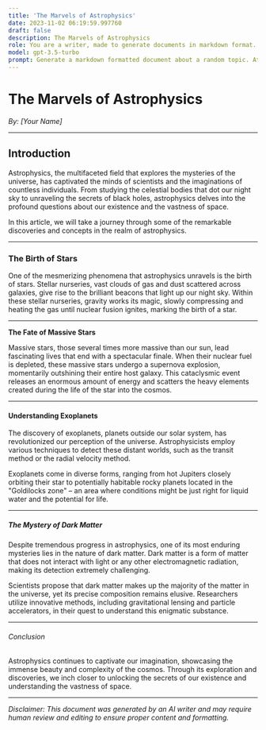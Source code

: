 ```yaml
---
title: 'The Marvels of Astrophysics'
date: 2023-11-02 06:19:59.997760
draft: false
description: The Marvels of Astrophysics
role: You are a writer, made to generate documents in markdown format. It is very important that all of the documents you generate are in valid markdown format.
model: gpt-3.5-turbo
prompt: Generate a markdown formatted document about a random topic. At the bottom, include a disclaimer explaining that the document was generated by you. The first line of the document should be the title. Make sure that the entire document is in proper markdown format, using a mix of various tags to make the document visually appealing.
---
```


# The Marvels of Astrophysics

*By: [Your Name]*

---

## Introduction

Astrophysics, the multifaceted field that explores the mysteries of the universe, has captivated the minds of scientists and the imaginations of countless individuals. From studying the celestial bodies that dot our night sky to unraveling the secrets of black holes, astrophysics delves into the profound questions about our existence and the vastness of space.

In this article, we will take a journey through some of the remarkable discoveries and concepts in the realm of astrophysics.

---

### The Birth of Stars

One of the mesmerizing phenomena that astrophysics unravels is the birth of stars. Stellar nurseries, vast clouds of gas and dust scattered across galaxies, give rise to the brilliant beacons that light up our night sky. Within these stellar nurseries, gravity works its magic, slowly compressing and heating the gas until nuclear fusion ignites, marking the birth of a star.

---

**The Fate of Massive Stars**

Massive stars, those several times more massive than our sun, lead fascinating lives that end with a spectacular finale. When their nuclear fuel is depleted, these massive stars undergo a supernova explosion, momentarily outshining their entire host galaxy. This cataclysmic event releases an enormous amount of energy and scatters the heavy elements created during the life of the star into the cosmos.

---

#### Understanding Exoplanets

The discovery of exoplanets, planets outside our solar system, has revolutionized our perception of the universe. Astrophysicists employ various techniques to detect these distant worlds, such as the transit method or the radial velocity method.

Exoplanets come in diverse forms, ranging from hot Jupiters closely orbiting their star to potentially habitable rocky planets located in the "Goldilocks zone" – an area where conditions might be just right for liquid water and the potential for life.

---

##### The Mystery of Dark Matter

Despite tremendous progress in astrophysics, one of its most enduring mysteries lies in the nature of dark matter. Dark matter is a form of matter that does not interact with light or any other electromagnetic radiation, making its detection extremely challenging.

Scientists propose that dark matter makes up the majority of the matter in the universe, yet its precise composition remains elusive. Researchers utilize innovative methods, including gravitational lensing and particle accelerators, in their quest to understand this enigmatic substance.

---

###### Conclusion

Astrophysics continues to captivate our imagination, showcasing the immense beauty and complexity of the cosmos. Through its exploration and discoveries, we inch closer to unlocking the secrets of our existence and understanding the vastness of space.

---

*Disclaimer: This document was generated by an AI writer and may require human review and editing to ensure proper content and formatting.*
